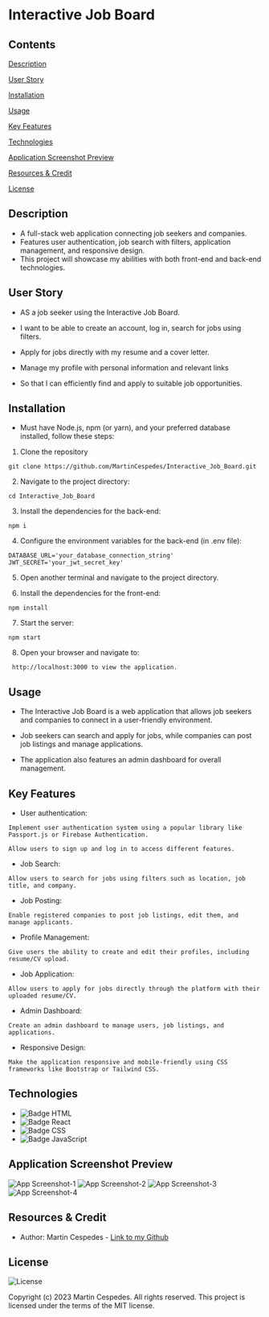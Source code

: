 # Interactive Job Board

## Contents

[Description](#description)

[User Story](#user-story)

[Installation](#installation)

[Usage](#usage)

[Key Features](#key-features)

[Technologies](#technologies)

[Application Screenshot Preview](#application-screenshot-preview)

[Resources & Credit](#resourcescredit)

[License](#license)

## Description

- A full-stack web application connecting job seekers and companies. 
- Features user authentication, job search with filters, application management, and responsive design.
- This project will showcase my abilities with both front-end and back-end technologies.

## User Story

- AS a job seeker using the Interactive Job Board. 

- I want to be able to create an account, log in, search for jobs using filters. 

- Apply for jobs directly with my resume and a cover letter.  

- Manage my profile with personal information and relevant links 

- So that I can efficiently find and apply to suitable job opportunities.


## Installation

- Must have Node.js, npm (or yarn), and your preferred database installed, follow these steps:

1.  Clone the repository
```
git clone https://github.com/MartinCespedes/Interactive_Job_Board.git
```

2. Navigate to the project directory:
```
cd Interactive_Job_Board
```

3. Install the dependencies for the back-end:
```
npm i
```

4. Configure the environment variables for the back-end (in .env file):
```
DATABASE_URL='your_database_connection_string'
JWT_SECRET='your_jwt_secret_key'
```

5. Open another terminal and navigate to the project directory.

6. Install the dependencies for the front-end:
```
npm install
```

7. Start the server:
```
npm start
```

8. Open your browser and navigate to:
```
 http://localhost:3000 to view the application.
```


## Usage

- The Interactive Job Board is a web application that allows job seekers and companies to connect in a user-friendly environment. 
- Job seekers can search and apply for jobs, while companies can post job listings and manage applications. 

- The application also features an admin dashboard for overall management.

## Key Features

- User authentication: 
```
Implement user authentication system using a popular library like Passport.js or Firebase Authentication. 
```
```
Allow users to sign up and log in to access different features.
```

- Job Search: 
```
Allow users to search for jobs using filters such as location, job title, and company.
```

- Job Posting: 
```
Enable registered companies to post job listings, edit them, and manage applicants.
```

- Profile Management: 
```
Give users the ability to create and edit their profiles, including resume/CV upload.
```

- Job Application: 
```
Allow users to apply for jobs directly through the platform with their uploaded resume/CV.
```
- Admin Dashboard: 
```
Create an admin dashboard to manage users, job listings, and applications.
```
- Responsive Design: 
```
Make the application responsive and mobile-friendly using CSS frameworks like Bootstrap or Tailwind CSS.
```

## Technologies

- ![Badge HTML](https://img.shields.io/badge/HTML5-E34F26?style=for-the-badge&logo=html5&logoColor=white)
- ![Badge React](https://img.shields.io/badge/react-%2320232a.svg?style=for-the-badge&logo=react&logoColor=%2361DAFB)
- ![Badge CSS](https://img.shields.io/badge/CSS3-1572B6?style=for-the-badge&logo=css3&logoColor=white)
- ![Badge JavaScript](https://img.shields.io/badge/JavaScript-323330?style=for-the-badge&logo=javascript&logoColor=F7DF1E)


## Application Screenshot Preview

![App Screenshot-1]()
![App Screenshot-2]()
![App Screenshot-3]()
![App Screenshot-4]()

## Resources & Credit

- Author: Martin Cespedes - [Link to my Github](https://github.com/MartinCespedes)


## License

![License](https://img.shields.io/badge/License-MIT-yellow.svg)

Copyright (c) 2023 Martin Cespedes. All rights reserved.
This project is licensed under the terms of the MIT license.